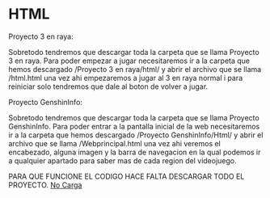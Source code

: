 # HTML
Proyecto 3 en raya:

Sobretodo tendremos que descargar toda la carpeta que se llama Proyecto 3 en raya.
Para poder empezar a jugar necesitaremos ir a la carpeta que hemos descargado /Proyecto 3 en raya/html/ y abrir el archivo que se llama /html.html una vez ahi empezaremos a jugar al 3 en raya normal i para reiniciar solo tendremos que dale al boton de volver a jugar.

Proyecto GenshinInfo:

Sobretodo tendremos que descargar toda la carpeta que se llama Proyecto GenshinInfo.
Para poder entrar a la pantalla inicial de la web necesitaremos ir a la carpeta que hemos descargado /Proyecto GenshinInfo/Html/ y abrir el archivo que se llama /Webprincipal.html una vez ahi veremos el encabezado, alguna imagen y la barra de navegacion en la qual podemos ir a qualquier apartado para saber mas de cada region del videojuego.

PARA QUE FUNCIONE EL CODIGO HACE FALTA DESCARGAR TODO EL PROYECTO.
[No Carga](https://www.google.com/imgres?imgurl=https%3A%2F%2Fpm1.aminoapps.com%2F7023%2F452610732b3444f7fd8b5ef7239d55b4f3c3b3e6r1-430-506v2_hq.jpg&tbnid=g1bLdBHqPeJlKM&vet=12ahUKEwi8sqSS-9KCAxURdqQEHU-oA2oQMygDegQIARBS..i&imgrefurl=https%3A%2F%2Faminoapps.com%2Fc%2Fanimenakamas%2Fpage%2Fitem%2Fmegumin%2Fzov8_8MhwI0qxe7KexVpgzxpR4xw2Pev5b&docid=SGnbpyv0CR2wJM&w=430&h=506&q=megumin%20edad&ved=2ahUKEwi8sqSS-9KCAxURdqQEHU-oA2oQMygDegQIARBS)
